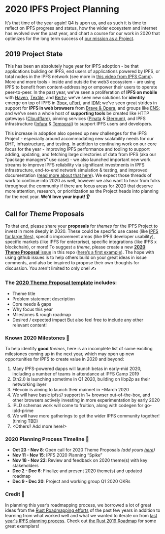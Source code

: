 # 2020 IPFS Project Planning

It’s that time of the year again! Q4 is upon us, and as such it is time to reflect on IPFS progress and status, how the wider ecosystem and internet has evolved over the past year, and chart a course for our work in 2020 that optimizes for the long term success of [our mission as a Project](https://github.com/ipfs/roadmap/blob/master/README.md#ipfs-mission-statement).

## 2019 Project State
This has been an absolutely huge year for IPFS adoption - be that applications building on IPFS, end users of applications powered by IPFS, or total nodes in the IPFS network (see more in [this video from IPFS Camp](https://www.youtube.com/watch?v=jpQnQbfhuBc)). More and more tools - inside and outside the web3 ecosystem - are using IPFS to benefit from content-addressing or empower their users to operate peer-to-peer. In the past year, we’ve seen a proliferation of **IPFS on mobile** with [Haven](https://gethaven.app/), [Textile](https://textile.photos), and [Berty](berty.tech); we’ve seen new solutions for **identity** emerge on top of IPFS in [3box](https://3box.io), [uPort](https://www.uport.me), and [IDM](https://github.com/ipfs-shipyard/pm-idm); we’ve seen great strides in support for **IPFS in web browsers** from [Brave & Opera](https://blog.ipfs.io/2019-10-08-ipfs-browsers-update/), and groups like [ENS](https://medium.com/the-ethereum-name-service/ethdns-9d56298fa38a); and we’ve seen a whole host of **supporting tools** be created like HTTP gateways ([Cloudflare](https://developers.cloudflare.com/distributed-web/ipfs-gateway/)), pinning services ([Pinata](https://pinata.cloud) & [Eternum](https://eternum.io)), and IPFS infrastructure ([Infura](http://infura.io) & [Temporal](https://temporal.cloud/)) to support IPFS users and developers. 

This increase in adoption also opened up new challenges for the IPFS Project - especially around accommodating new scalability needs for our DHT, infrastructure, and testing. In addition to continuing work on our core focus for the year - improving IPFS performance and tooling to support adding, updating, and fetching large directories of data from IPFS (aka our “package managers” use case) - we also launched important new work streams to improve IPFS reliability via significant investments in IPFS infrastructure, end-to-end network simulation & testing, and improved documentation ([read more about that here](https://blog.ipfs.io/2019-07-31-operation-task-force/)). We expect those threads of work to continue into 2020 as well, however we also want to hear from folks throughout the community if there are focus areas for 2020 that deserve more attention, research, or prioritization as the Project heads into planning for the next year. **We’d love your input! 👂**

## Call for _Theme_ Proposals
To that end, please share your **proposals** for _themes_ for the IPFS Project to invest in more deeply in 2020. These could be specific use cases (like [IPFS for large files](https://github.com/ipfs/roadmap#-large-files-d1-e4-i3)), specific improvement areas (like IPFS developer usability), specific markets (like IPFS for enterprise), specific integrations (like IPFS x blockchain), or more! To suggest a _theme_, please create a new [**2020 Theme Proposal** issue](https://github.com/ipfs/roadmap/issues/new/choose) in this repo ([here’s a first example](https://github.com/ipfs/roadmap/issues/42)). The hope with using github issues is to help others build on your great ideas in issue comments, and also be inspired to propose their own thoughts for discussion. You aren't limited to only one! ✍️


### The [2020 Theme Proposal template](https://github.com/ipfs/roadmap/issues/new/choose) includes:
- Theme title
- Problem statement description
- Core needs & gaps
- Why focus this year
- Milestones & rough roadmap
- Desired / expected impact
But also feel free to include any other relevant content!

### Known 2020 Milestones 🎯
To help identify **good** _themes_, here is an incomplete list of some exciting milestones coming up in the next year, which may open up new opportunities for IPFS to create value in 2020 and beyond:
1. Many IPFS-powered dapps will launch betas in early-mid 2020, including a number of teams in attendance at IPFS Camp 2019
2. Eth2.0 is launching sometime in Q1 2020, building on libp2p as their networking layer
3. Filecoin is aiming to launch their mainnet in ~March 2020
4. We will have basic ipfs:// support in 1+ browser out-of-the-box, and other browsers actively investing in more experimentation by early 2020
5. IPLD schemas work will come to fruition, along with codegen for go-ipld-prime
6. We will have more gatherings to get the wider IPFS community together! (timing TBD)
7. <Others? Add more here!>


### 2020 Planning Process Timeline 📆
- **Oct 23 - Nov 8**: Open call for 2020 Theme Proposals _(add yours [here](https://github.com/ipfs/roadmap/issues/new/choose))_
- **Nov 11 - Nov 15**: IPFS 2020 Planning “Spike”
- **Nov 18 - Nov 22**: Review and feedback on 2020 theme(s) with key stakeholders
- **Dec 2 - Dec 6**: Finalize and present 2020 theme(s) and updated roadmap
- **Dec 9 - Dec 20**: Project and working group Q1 2020 OKRs

### Credit 🙏
In planning this year’s roadmapping process, we borrowed a lot of great ideas from the [Rust Roadmapping efforts](https://github.com/rust-lang/rfcs/blob/master/text/1728-north-star.md) of the past few years in addition to learning from what worked well and what we wanted to iterate on from [last year's IPFS planning process](https://blog.ipfs.io/78-ipfs-2019-roadmap/). Check out [the Rust 2019 Roadmap](https://github.com/rust-lang/rfcs/blob/master/text/2657-roadmap-2019.md) for some great exemplars!
